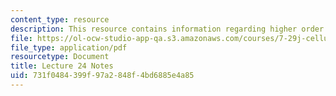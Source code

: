 ```yaml
---
content_type: resource
description: This resource contains information regarding higher order cognitive function.
file: https://ol-ocw-studio-app-qa.s3.amazonaws.com/courses/7-29j-cellular-neurobiology-spring-2012/731f0484399f97a2848f4bd6885e4a85_MIT7_29JS12_lecture24.pdf
file_type: application/pdf
resourcetype: Document
title: Lecture 24 Notes
uid: 731f0484-399f-97a2-848f-4bd6885e4a85
---
```

